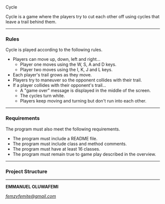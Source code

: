 Cycle

Cycle is a game where the players try to cut each other off using cycles that leave a trail behind them.

-------------------------------------------------------
### Rules

Cycle is played according to the following rules.

- Players can move up, down, left and right...
  - Player one moves using the W, S, A and D keys.
  - Player two moves using the I, K, J and L keys.
- Each player's trail grows as they move.
- Players try to maneuver so the opponent collides with their trail.
- If a player collides with their opponent's trail...
  - A "game over" message is displayed in the middle of the screen.
  - The cycles turn white.
  - Players keep moving and turning but don't run into each other.

-------------------------------------------------------
### Requirements

The program must also meet the following requirements.

- The program must include a README file.
- The program must include class and method comments.
- The program must have at least 16 classes.
- The program must remain true to game play described in the overview.

--------------------------------------------------------
### Project Structure

----------------------

**EMMANUEL OLUWAFEMI**

*femzyfemite@gmail.com*
